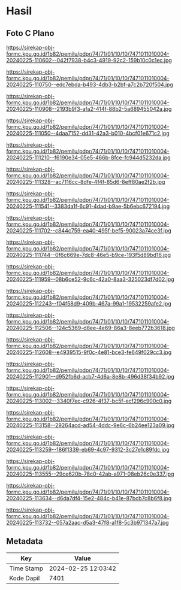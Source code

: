 # Hasil

## Foto C Plano

https://sirekap-obj-formc.kpu.go.id/1b82/pemilu/pdpr/74/71/01/10/10/7471011010004-20240225-110602--042f7938-b4c3-4919-92c2-159b10c0c1ec.jpg

https://sirekap-obj-formc.kpu.go.id/1b82/pemilu/pdpr/74/71/01/10/10/7471011010004-20240225-110750--edc7ebda-b493-4db3-b2bf-a7c2b720f504.jpg

https://sirekap-obj-formc.kpu.go.id/1b82/pemilu/pdpr/74/71/01/10/10/7471011010004-20240225-110908--2193b9f3-afa2-414f-88b2-5a689455042a.jpg

https://sirekap-obj-formc.kpu.go.id/1b82/pemilu/pdpr/74/71/01/10/10/7471011010004-20240225-111050--4daa7152-dd31-42a3-b010-4bcf01e671c2.jpg

https://sirekap-obj-formc.kpu.go.id/1b82/pemilu/pdpr/74/71/01/10/10/7471011010004-20240225-111210--f6190e34-05e5-466b-8fce-fc944d5232da.jpg

https://sirekap-obj-formc.kpu.go.id/1b82/pemilu/pdpr/74/71/01/10/10/7471011010004-20240225-111328--ac7116cc-8dfe-4f4f-85d6-8eff80ae2f2b.jpg

https://sirekap-obj-formc.kpu.go.id/1b82/pemilu/pdpr/74/71/01/10/10/7471011010004-20240225-111541--3383da1f-6c91-4dad-b9ae-5b6ebc672194.jpg

https://sirekap-obj-formc.kpu.go.id/1b82/pemilu/pdpr/74/71/01/10/10/7471011010004-20240225-111702--c844c759-ea40-495f-bef5-90023a74ce3f.jpg

https://sirekap-obj-formc.kpu.go.id/1b82/pemilu/pdpr/74/71/01/10/10/7471011010004-20240225-111744--0f6c669e-7dc8-46e5-b9ce-193f5d89bd16.jpg

https://sirekap-obj-formc.kpu.go.id/1b82/pemilu/pdpr/74/71/01/10/10/7471011010004-20240225-111959--08b6ce52-9c6c-42a0-8aa3-325023df7d02.jpg

https://sirekap-obj-formc.kpu.go.id/1b82/pemilu/pdpr/74/71/01/10/10/7471011010004-20240225-112243--f04f58d9-409b-467a-99a1-19532259afe2.jpg

https://sirekap-obj-formc.kpu.go.id/1b82/pemilu/pdpr/74/71/01/10/10/7471011010004-20240225-112506--124c5369-d8ee-4e69-86a3-8eeb772b3618.jpg

https://sirekap-obj-formc.kpu.go.id/1b82/pemilu/pdpr/74/71/01/10/10/7471011010004-20240225-112608--e4939515-9f0c-4e81-bce3-fe649f029cc3.jpg

https://sirekap-obj-formc.kpu.go.id/1b82/pemilu/pdpr/74/71/01/10/10/7471011010004-20240225-112901--d952fb6d-acb7-4d6a-8e8b-496d38f34b92.jpg

https://sirekap-obj-formc.kpu.go.id/1b82/pemilu/pdpr/74/71/01/10/10/7471011010004-20240225-113002--3340f7ec-c926-4f37-bc5f-ecf296c900c0.jpg

https://sirekap-obj-formc.kpu.go.id/1b82/pemilu/pdpr/74/71/01/10/10/7471011010004-20240225-113158--29264acd-ad54-4ddc-9e6c-6b24ee123a09.jpg

https://sirekap-obj-formc.kpu.go.id/1b82/pemilu/pdpr/74/71/01/10/10/7471011010004-20240225-113259--186f1339-eb69-4c97-9312-3c27e1c89fdc.jpg

https://sirekap-obj-formc.kpu.go.id/1b82/pemilu/pdpr/74/71/01/10/10/7471011010004-20240225-113555--29ce620b-78c0-42ab-a971-08eb26c0e337.jpg

https://sirekap-obj-formc.kpu.go.id/1b82/pemilu/pdpr/74/71/01/10/10/7471011010004-20240225-113634--d6da7df4-15e2-484c-b41e-87bcb7c8b6f8.jpg

https://sirekap-obj-formc.kpu.go.id/1b82/pemilu/pdpr/74/71/01/10/10/7471011010004-20240225-113732--057a2aac-d5a3-47f8-a1f8-5c3b971347a7.jpg


## Metadata

| Key        | Value               |
| ---------- | ------------------- |
| Time Stamp | 2024-02-25 12:03:42 |
| Kode Dapil | 7401                |



